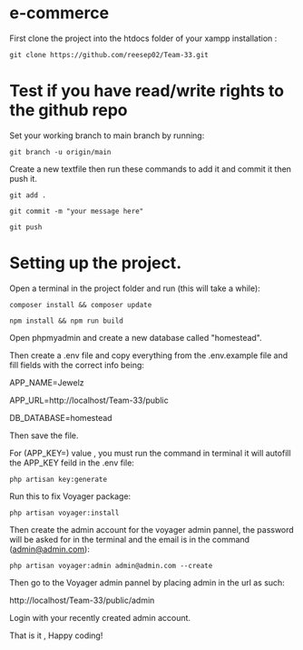 # e-commerce
First clone the project into the htdocs folder of your xampp installation :
```
git clone https://github.com/reesep02/Team-33.git
```
# Test if you have read/write rights to the github repo

Set your working branch to main branch by running:
```
git branch -u origin/main
```

Create a new textfile then run these commands to add it and commit it then push it.
```
git add .
```
```
git commit -m "your message here"
```
```
git push
```
# Setting up the project.

Open a terminal in the project folder and run (this will take a while):
```
composer install && composer update
```
```
npm install && npm run build
```
Open phpmyadmin and create a new database called "homestead".

Then create a .env file and copy everything from the .env.example file and fill fields with the correct info being:

APP_NAME=Jewelz

APP_URL=http://localhost/Team-33/public

DB_DATABASE=homestead

Then save the file.

For (APP_KEY=) value , you must run the command in terminal it will autofill the APP_KEY feild in the .env file:
```
php artisan key:generate
```

Run this to fix Voyager package:
```
php artisan voyager:install
```

Then create the admin account for the voyager admin pannel, the password will be asked for in the terminal and the email is in the command (admin@admin.com):
```
php artisan voyager:admin admin@admin.com --create
```

Then go to the Voyager admin pannel by placing admin in the url as such:

http://localhost/Team-33/public/admin

Login with your recently created admin account.

That is it , Happy coding!
